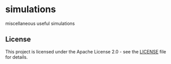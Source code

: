 # simulations
miscellaneous useful simulations

## License

This project is licensed under the Apache License 2.0 - see the [LICENSE](LICENSE) file for details.
